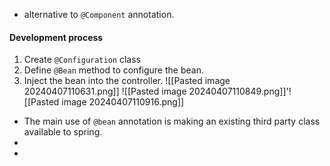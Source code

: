 - alternative to `@Component` annotation.
#### Development process
1. Create `@Configuration` class
2. Define `@Bean` method to configure the bean.
3. Inject the bean into the controller.
![[Pasted image 20240407110631.png]]
![[Pasted image 20240407110849.png]]'![[Pasted image 20240407110916.png]]
- The main use of `@bean` annotation is making an existing third party class available to spring.
- 
- 